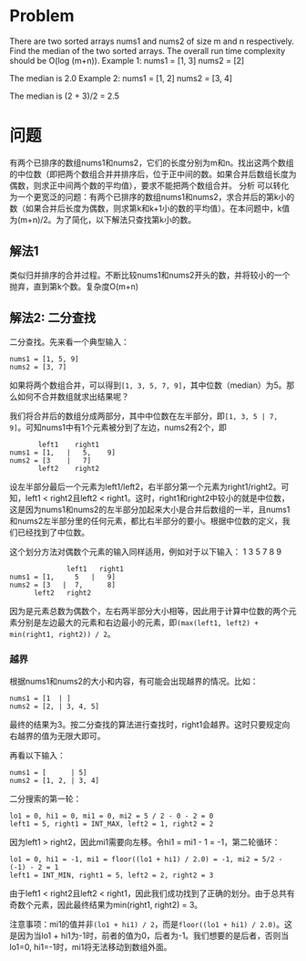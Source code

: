 # Problem
There are two sorted arrays nums1 and nums2 of size m and n respectively.
Find the median of the two sorted arrays. The overall run time complexity should be O(log (m+n)).
Example 1:
nums1 = [1, 3]
nums2 = [2]

The median is 2.0
Example 2:
nums1 = [1, 2]
nums2 = [3, 4]

The median is (2 + 3)/2 = 2.5

# 问题
有两个已排序的数组nums1和nums2，它们的长度分别为m和n。找出这两个数组的中位数（即把两个数组合并并排序后，位于正中间的数。如果合并后数组长度为偶数，则求正中间两个数的平均值），要求不能把两个数组合并。
分析
可以转化为一个更宽泛的问题：有两个已排序的数组nums1和nums2，求合并后的第k小的数（如果合并后长度为偶数，则求第k和k+1小的数的平均值）。在本问题中，k值为(m+n)/2。为了简化，以下解法只查找第k小的数。

## 解法1
类似归并排序的合并过程。不断比较nums1和nums2开头的数，并将较小的一个抛弃，直到第k个数。复杂度O(m+n)

## 解法2: 二分查找
二分查找。先来看一个典型输入：

```
nums1 = [1, 5, 9]
nums2 = [3, 7]
```

如果将两个数组合并，可以得到`[1, 3, 5, 7, 9]`，其中位数（median）为5。那么如何不合并数组就求出结果呢？

我们将合并后的数组分成两部分，其中中位数在左半部分，即`[1, 3, 5 | 7, 9]`。可知nums1中有1个元素被分到了左边，nums2有2个，即

```
       left1    right1
nums1 = [1,   |   5,    9]
nums2 = [3    |   7]
       left2    right2
```

设左半部分最后一个元素为left1/left2，右半部分第一个元素为right1/right2。可知，left1 < right2且left2 < right1。这时，right1和right2中较小的就是中位数，这是因为nums1和nums2的左半部分加起来大小是合并后数组的一半，且nums1和nums2左半部分里的任何元素，都比右半部分的要小。根据中位数的定义，我们已经找到了中位数。

这个划分方法对偶数个元素的输入同样适用，例如对于以下输入：
1 3 5 7 8 9
```
              left1   right1
nums1 = [1,     5   |   9]
nums2 = [3   |  7,      8]
      left2   right2
```

因为是元素总数为偶数个，左右两半部分大小相等，因此用于计算中位数的两个元素分别是左边最大的元素和右边最小的元素，即`(max(left1, left2) + min(right1, right2)) / 2`。

### 越界
根据nums1和nums2的大小和内容，有可能会出现越界的情况。比如：

```
nums1 = [1  | ]
nums2 = [2, | 3, 4, 5]
```

最终的结果为3。按二分查找的算法进行查找时，right1会越界。这时只要规定向右越界的值为无限大即可。

再看以下输入：

```
nums1 = [      | 5]
nums2 = [1, 2, | 3, 4]
```

二分搜索的第一轮：

```
lo1 = 0, hi1 = 0, mi1 = 0, mi2 = 5 / 2 - 0 - 2 = 0
left1 = 5, right1 = INT_MAX, left2 = 1, right2 = 2
```

因为left1 > right2，因此mi1需要向左移。令hi1 = mi1 - 1 = -1，第二轮循环：

```
lo1 = 0, hi1 = -1, mi1 = floor((lo1 + hi1) / 2.0) = -1, mi2 = 5/2 - (-1) - 2 = 1
left1 = INT_MIN, right1 = 5, left2 = 2, right2 = 3
```

由于left1 < right2且left2 < right1，因此我们成功找到了正确的划分。由于总共有奇数个元素，因此最终结果为min(right1, right2) = 3。

注意事项：mi1的值并非`(lo1 + hi1) / 2`，而是`floor((lo1 + hi1) / 2.0)`。这是因为当lo1 + hi1为-1时，前者的值为0，后者为-1。我们想要的是后者，否则当lo1=0, hi1=-1时，mi1将无法移动到数组外面。
